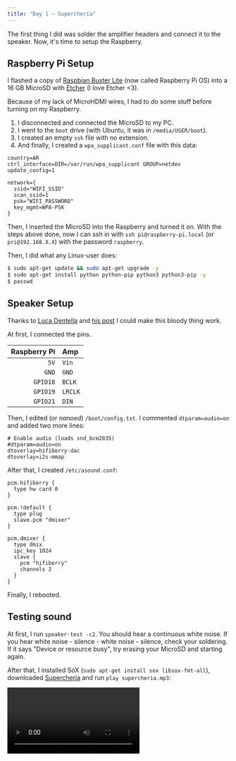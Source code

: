 ```yaml
---
title: "Day 1 — Superchería"
---
```


The first thing I did was solder the amplifier headers and connect it to the speaker. Now, it's time to setup the Raspberry.

## Raspberry Pi Setup

I flashed a copy of [Raspbian Buster Lite](https://www.raspberrypi.org/downloads/raspberry-pi-os/) (now called Raspberry Pi OS) into a 16 GB MicroSD with [Etcher](https://www.balena.io/etcher/) (I love Etcher <3).

Because of my lack of MicroHDMI wires, I had to do some stuff before turning on my Raspberry.
1. I disconnected and connected the MicroSD to my PC.
2. I went to the `boot` drive (with Ubuntu, it was in `/media/USER/boot`).
3. I created an empty `ssh` file with no extension.
4. And finally, I created a `wpa_supplicant.conf` file with this data:
```
country=AR
ctrl_interface=DIR=/var/run/wpa_supplicant GROUP=netdev
update_config=1

network={
  ssid="WIFI_SSID"
  scan_ssid=1
  psk="WIFI_PASSWORD"
  key_mgmt=WPA-PSK
}
```

Then, I inserted the MicroSD into the Raspberry and turned it on. With the steps above done, now I can ssh in with `ssh pi@raspberry-pi.local` (or `pri@192.168.X.X`) with the password `raspberry`.

Then, I did what any Linux-user does:
```bash
$ sudo apt-get update && sudo apt-get upgrade -y
$ sudo apt-get install python python-pip python3 python3-pip -y
$ passwd
```

## Speaker Setup

Thanks to [Luca Dentella](http://www.lucadentella.it/) and [his post](http://www.lucadentella.it/en/2017/04/26/raspberry-pi-zero-audio-output-via-i2s/) I could make this bloody thing work.

At first, I connected the pins.

| Raspberry Pi | Amp     |
| -----------: | :------ |
|         `5V` | `Vin`   |
|        `GND` | `GND`   |
|     `GPIO18` | `BCLK`  |
|     `GPIO19` | `LRCLK` |
|     `GPIO21` | `DIN`   |

Then, I edited (or *nanoed*) `/boot/config.txt`. I commented `dtparam=audio=on` and added two more lines:
```
# Enable audio (loads snd_bcm2835)
#dtparam=audio=on
dtoverlay=hifiberry-dac
dtoverlay=i2s-mmap
```

After that, I created `/etc/asound.conf`:
```
pcm.hifiberry {
  type hw card 0
}

pcm.!default {
  type plug
  slave.pcm "dmixer"
}

pcm.dmixer {
  type dmix
  ipc_key 1024
  slave {
    pcm "hifiberry"
    channels 2
  }
}
```

Finally, I rebooted.

## Testing sound

At first, I run `speaker-test -c2`. You should hear a continuous white noise. If you hear white noise - silence - white noise - silence, check your soldering. If it says "Device or resource busy", try erasing your MicroSD and starting again.

After that, I installed SoX (`sudo apt-get install sox libsox-fmt-all`), downloaded [Superchería](https://www.youtube.com/watch?v=bA3ePHU00KY) and run `play supercheria.mp3`:

![@direct](/images/docs/the-cloc/supercheria.mp4)
